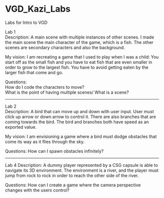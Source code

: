 # VGD_Kazi_Labs
 Labs for Intro to VGD  

Lab 1  
Description: A main scene with multiple instances of other scenes. I made the main scene the main character of the game, which is a fish. The other scenes are secondary characters and also the background.
    
My vision: I am recreating a game that I used to play when I was a child: You start off as the small fish and you have to eat fish that are even smaller in order to grow to the largest fish. You have to avoid getting eaten by the larger fish that come and go.  
  
Questions:  
How do I code the characters to move?  
What is the point of having multiple scenes/ What is a scene?  

------------------------------------------------------------------------------------------------------------  

Lab 2  
Description: A bird that can move up and down with user input. User must click up arrow or down arrow to control it. There are also branches that are coming towards the bird. The bird and branches both have speed as an exported value.  
  
My vision: I am envisioning a game where a bird must dodge obstacles that come its way as it flies through the sky.  
  
Questions: 
How can I spawn obstacles infinitely?


------------------------------------------------------------------------------------------------------------  

Lab 4
Description: A dummy player represented by a CSG capsule is able to navigate its 3D environment. The environment is a river, and the player must jump from rock to rock in order to reach the other side of the river.

Questions:
How can I create a game where the camera perspective changes with the users control?
